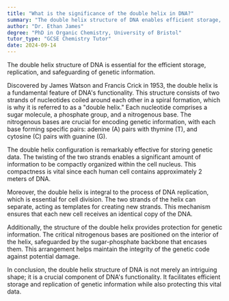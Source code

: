 ```yaml
---
title: "What is the significance of the double helix in DNA?"
summary: "The double helix structure of DNA enables efficient storage, replication, and protection of genetic information, highlighting its crucial role in biological processes."
author: "Dr. Ethan James"
degree: "PhD in Organic Chemistry, University of Bristol"
tutor_type: "GCSE Chemistry Tutor"
date: 2024-09-14
---
```


The double helix structure of DNA is essential for the efficient storage, replication, and safeguarding of genetic information.

Discovered by James Watson and Francis Crick in 1953, the double helix is a fundamental feature of DNA's functionality. This structure consists of two strands of nucleotides coiled around each other in a spiral formation, which is why it is referred to as a "double helix." Each nucleotide comprises a sugar molecule, a phosphate group, and a nitrogenous base. The nitrogenous bases are crucial for encoding genetic information, with each base forming specific pairs: adenine (A) pairs with thymine (T), and cytosine (C) pairs with guanine (G).

The double helix configuration is remarkably effective for storing genetic data. The twisting of the two strands enables a significant amount of information to be compactly organized within the cell nucleus. This compactness is vital since each human cell contains approximately $2$ meters of DNA.

Moreover, the double helix is integral to the process of DNA replication, which is essential for cell division. The two strands of the helix can separate, acting as templates for creating new strands. This mechanism ensures that each new cell receives an identical copy of the DNA.

Additionally, the structure of the double helix provides protection for genetic information. The critical nitrogenous bases are positioned on the interior of the helix, safeguarded by the sugar-phosphate backbone that encases them. This arrangement helps maintain the integrity of the genetic code against potential damage.

In conclusion, the double helix structure of DNA is not merely an intriguing shape; it is a crucial component of DNA's functionality. It facilitates efficient storage and replication of genetic information while also protecting this vital data.
    